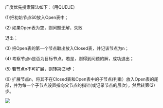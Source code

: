 

广度优先搜索算法如下：（用QUEUE）

(1)把初始节点S0放入Open表中；

(2) 如果Open表为空，则问题无解，失败

退出；

(3) 把Open表的第一个节点取出放入Closed表，并记该节点为n；

(4) 考察节点n是否为目标节点。若是，则得到问题的解，成功退出；

(5) 若节点n不可扩展，则转第(2)步；

(6) 扩展节点n，将其不在Closed表和Open表中的子节点(判重）放入Open表的尾部，并为每一个子节点设置指向父节点的指针(或记录节点的层次），然后转第(2)步。

![](http://mk-images.tagao.top/img/202204021253360.png?imageslim)

